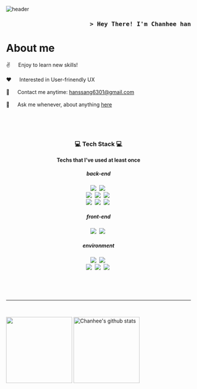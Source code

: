 ![header](https://capsule-render.vercel.app/api?type=waving&color=gradient&height=250&section=header&text=CHANEE_CODE&fontSize=90)

<!-- Intro  -->
<h3 align="right">
        <samp>&gt; Hey There! I'm
                <b>Chanhee han</b>
        </samp>
</h3>

<!-- About Section -->
 # About me
 
<p align="center">
<!--  <img align="right" width="350" src="/assets/programmer.gif" alt="Coding gif" /> -->
  
 ✌️ &emsp; Enjoy to learn new skills! <br/><br/>
 ❤️ &emsp; Interested in User-frinendly UX<br/><br/>
 📧 &emsp; Contact me anytime: hanssang6301@gmail.com<br/><br/>
 💬 &emsp; Ask me whenever, about anything [here](https://github.com/Chan-hee822/Chan-hee822/issues)

</p>

<br/>
<br/>
<br/>

<h3 align="center"> 💻 Tech Stack 💻</h3>
<h4 align="center"> Techs that I've used at least once</h4>

<h5 align="center"> back-end</h5>
<p align="center">
  <img src="https://img.shields.io/badge/Java-007396?style=flat-square&logo=JAVA&logoColor=white"/></a>&nbsp 
  <img src="https://img.shields.io/badge/Spring Boot-6DB33F?style=flat-square&logo=Spring Boot&logoColor=white"/></a>&nbsp <br>
  <img src="https://img.shields.io/badge/MySQL-4479A1?style=flat-square&logo=MySQL&logoColor=white"/></a>&nbsp
  <img src="https://img.shields.io/badge/Docker-2496ED?style=flat-square&logo=Docker&logoColor=white"/></a>&nbsp
  <img src="https://img.shields.io/badge/rabbitmq-FF6600?style=flat-square&logo=rabbitmq&logoColor=white"/></a>&nbsp <br>
  <img src="https://img.shields.io/badge/Amazon EC2-FF9900?style=flat-square&logo=Amazon EC2&logoColor=white"/></a>&nbsp 
  <img src="https://img.shields.io/badge/Amazon RDS-527FFF?style=flat-square&logo=Amazon RDS&logoColor=white"/></a>&nbsp 
  <img src="https://img.shields.io/badge/Amazon S3-569A31?style=flat-square&logo=Amazon S3&logoColor=white"/></a>&nbsp <br>
</p>

<h5 align="center"> front-end</h5>
<p align="center">
  <img src="https://img.shields.io/badge/JavaScript-F7DF1E?style=flat-square&logo=JavaScript&logoColor=white"/></a>&nbsp
  <img src="https://img.shields.io/badge/React-61DAFB?style=flat-square&logo=React&logoColor=white"/></a>&nbsp <br>
</p>

<h5 align="center"> environment</h5>
<p align="center">
  <img src="https://img.shields.io/badge/Webstorm-000000?style=flat-square&logo=Webstorm&logoColor=white"/></a>&nbsp
  <img src="https://img.shields.io/badge/IntelliJ IDEA-000000?style=flat-square&logo=IntelliJ IDEA&logoColor=white"/></a>&nbsp <br>
  <img src="https://img.shields.io/badge/macOS-000000?style=flat-square&logo=macOS&logoColor=white"/></a>&nbsp 
  <img src="https://img.shields.io/badge/Windows-0078D6?style=flat-square&logo=Windows&logoColor=white"/></a>&nbsp 
  <img src="https://img.shields.io/badge/Linux-FCC624?style=flat-square&logo=Linux&logoColor=white"/></a>&nbsp<br><br>
</p>

<br/>

<br/>
<hr/>
<br/>

<a href="https://github.com/Chan-hee822"><img align="center" style="height:180px" src="https://github-readme-stats.vercel.app/api/top-langs/?username=Chan-hee822&layout=compact&theme=nord&hide_border=true" /></a>
<a href="https://github.com/Chan-hee822"><img align="center" style="height:180px" src="https://github-readme-stats.vercel.app/api?username=Chan-hee822&show_icons=true&include_all_commits=true&theme=nord&hide_border=true" alt="Chanhee's github stats" /></a>



